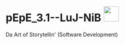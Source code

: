# pEpE_3.1--LuJ-NiB <img src="https://media3.giphy.com/media/12xhYbt45DOdkQ/giphy.gif" height="40">
Da Art of Storytellin' (Software Development)
